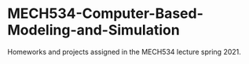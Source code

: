 # MECH534-Computer-Based-Modeling-and-Simulation
Homeworks and projects assigned in the MECH534 lecture spring 2021.

